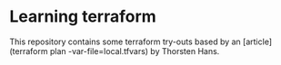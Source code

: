 # Learning terraform

This repository contains some terraform try-outs based by an [article](terraform plan -var-file=local.tfvars) by Thorsten Hans.